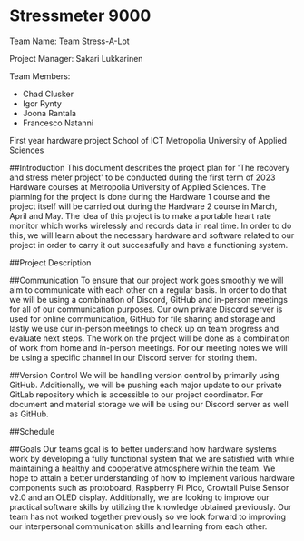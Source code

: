 # Stressmeter 9000
Team Name: Team Stress-A-Lot

Project Manager: Sakari Lukkarinen

Team Members:
- Chad Clusker
- Igor Rynty
- Joona Rantala
- Francesco Natanni 
 
First year hardware project
School of ICT
Metropolia University of Applied Sciences

##Introduction
This document describes the project plan for 'The recovery and stress meter project' to be conducted during the first term of 2023 Hardware courses at Metropolia University of Applied Sciences. The planning for the project is done during the Hardware 1 course and the project itself will be carried out during the Hardware 2 course in March, April and May. 
The idea of this project is to make a portable heart rate monitor which works wirelessly and records data in real time. 
In order to do this, we will learn about the necessary hardware and software related to our project in order to carry it out successfully and have a functioning system.

##Project Description

##Communication
To ensure that our project work goes smoothly we will aim to communicate with each other on a regular basis. In order to do that we will be using a combination of Discord, GitHub and in-person meetings for all of our communication purposes. Our own private Discord server is used for online communication, GitHub for file sharing and storage and lastly we use our in-person meetings to check up on team progress and evaluate next steps. The work on the project will be done as a combination of work from home and in-person meetings. For our meeting notes we will be using a specific channel in our Discord server for storing them.

##Version Control
We will be handling version control by primarily using GitHub. Additionally, we will be pushing each major update to our private GitLab repository which is accessible to our project coordinator. For document and material storage we will be using our Discord server as well as GitHub. 

##Schedule

##Goals
Our teams goal is to better understand how hardware systems work by developing a fully functional system that we are satisfied with while maintaining a healthy and cooperative atmosphere within the team. We hope to attain a better understanding of how to implement various hardware components such as protoboard, Raspberry Pi Pico, Crowtail Pulse Sensor v2.0 and an OLED display. Additionally, we are looking to improve our practical software skills by utilizing the knowledge obtained previously. 
Our team has not worked together previously so we look forward to improving our interpersonal communication skills and learning from each other.
